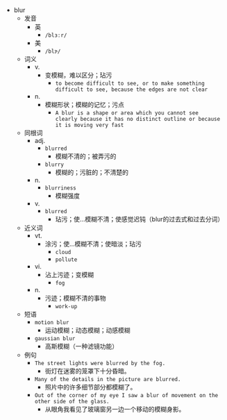 - blur
  - 发音
    - 英
      - `/blɜːr/`
    - 美
      - `/blɝ/`
  - 词义
    - v.
      - 变模糊，难以区分；玷污
        - `to become difficult to see, or to make something difficult to see, because the edges are not clear`
    - n.
      - 模糊形状；模糊的记忆；污点
        - `A blur is a shape or area which you cannot see clearly because it has no distinct outline or because it is moving very fast`
  - 同根词
    - adj.
      - `blurred`
        - 模糊不清的；被弄污的
      - `blurry`
        - 模糊的；污脏的；不清楚的
    - n.
      - `blurriness`
        - 模糊强度
    - v.
      - `blurred`
        - 玷污；使…模糊不清；使感觉迟钝（blur的过去式和过去分词）
  - 近义词
    - vt.
      - 涂污；使…模糊不清；使暗淡；玷污
        - `cloud`
        - `pollute`
    - vi.
      - 沾上污迹；变模糊
        - `fog`
    - n.
      - 污迹；模糊不清的事物
        - `work-up`
  - 短语
    - `motion blur`
      - 运动模糊；动态模糊；动感模糊 
    - `gaussian blur`
      - 高斯模糊（一种滤镜功能） 
  - 例句
    - `The street lights were blurred by the fog.`
      - 街灯在迷雾的笼罩下十分昏暗。
    - `Many of the details in the picture are blurred.`
      - 照片中的许多细节部分都模糊了。
    - `Out of the corner of my eye I saw a blur of movement on the other side of the glass.`
      - 从眼角我看见了玻璃窗另一边一个移动的模糊身影。

